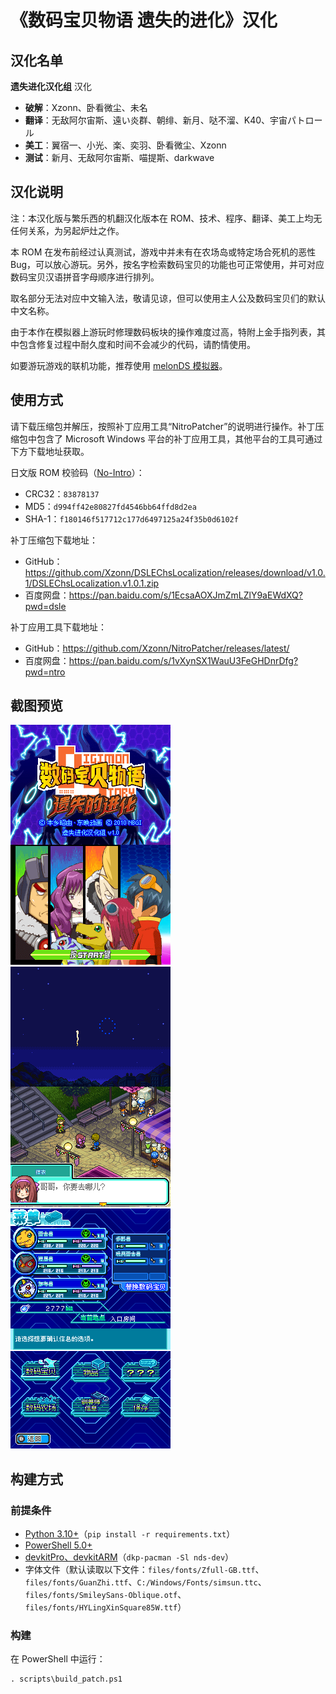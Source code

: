 # 《数码宝贝物语 遗失的进化》汉化
## 汉化名单

**遗失进化汉化组** 汉化

- **破解**：Xzonn、卧看微尘、未名
- **翻译**：无敌阿尔宙斯、遠い炎群、朝绯、新月、哒不溜、K40、宇宙パトロール
- **美工**：翼宿一、小光、楽、奕羽、卧看微尘、Xzonn
- **测试**：新月、无敌阿尔宙斯、喵提斯、darkwave

## 汉化说明

注：本汉化版与繁乐西的机翻汉化版本在 ROM、技术、程序、翻译、美工上均无任何关系，为另起炉灶之作。

本 ROM 在发布前经过认真测试，游戏中并未有在农场岛或特定场合死机的恶性 Bug，可以放心游玩。另外，按名字检索数码宝贝的功能也可正常使用，并可对应数码宝贝汉语拼音字母顺序进行排列。

取名部分无法对应中文输入法，敬请见谅，但可以使用主人公及数码宝贝们的默认中文名称。

由于本作在模拟器上游玩时修理数码板块的操作难度过高，特附上金手指列表，其中包含修复过程中耐久度和时间不会减少的代码，请酌情使用。

如要游玩游戏的联机功能，推荐使用 [melonDS 模拟器](https://github.com/melonDS-emu/melonDS>)。

## 使用方式

请下载压缩包并解压，按照补丁应用工具“NitroPatcher”的说明进行操作。补丁压缩包中包含了 Microsoft Windows 平台的补丁应用工具，其他平台的工具可通过下方下载地址获取。

日文版 ROM 校验码（[No-Intro](https://datomatic.no-intro.org/index.php?page=show_record&s=28&n=5056)）：

- CRC32：`83878137`
- MD5：`d994ff42e80827fd4546bb64ffd8d2ea`
- SHA-1：`f180146f517712c177d6497125a24f35b0d6102f`

补丁压缩包下载地址：

- GitHub：<https://github.com/Xzonn/DSLEChsLocalization/releases/download/v1.0.1/DSLEChsLocalization.v1.0.1.zip>
- 百度网盘：<https://pan.baidu.com/s/1EcsaAOXJmZmLZlY9aEWdXQ?pwd=dsle>

补丁应用工具下载地址：

- GitHub：<https://github.com/Xzonn/NitroPatcher/releases/latest/>
- 百度网盘：<https://pan.baidu.com/s/1vXynSX1WauU3FeGHDnrDfg?pwd=ntro>

## 截图预览

![截图](assets/images/screenshot-01.png) ![截图](assets/images/screenshot-02.png) ![截图](assets/images/screenshot-03.png)

## 构建方式
### 前提条件

- [Python 3.10+](https://www.python.org/downloads/)（`pip install -r requirements.txt`）
- [PowerShell 5.0+](https://learn.microsoft.com/powershell/)
- [devkitPro、devkitARM](https://devkitpro.org/wiki/Getting_Started)（`dkp-pacman -Sl nds-dev`）
- 字体文件（默认读取以下文件：`files/fonts/Zfull-GB.ttf`、`files/fonts/GuanZhi.ttf`、`C:/Windows/Fonts/simsun.ttc`、`files/fonts/SmileySans-Oblique.otf`、`files/fonts/HYLingXinSquare85W.ttf`）

### 构建
在 PowerShell 中运行：

```
. scripts\build_patch.ps1
```
